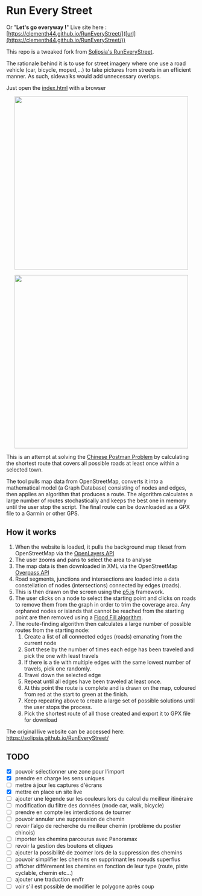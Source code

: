 # Run Every Street

Or "**Let's go everyway !**"
Live site here : [https://clementh44.github.io/RunEveryStreet/]([url](https://clementh44.github.io/RunEveryStreet/))

This repo is a tweaked fork from [Solipsia's RunEveryStreet](https://github.com/solipsia/RunEveryStreet).

The rationale behind it is to use for street imagery where one use a road vehicle (car, bicycle, moped,…) to take pictures from streets in an efficient manner. As such, sidewalks would add unnecessary overlaps.

Just open the [index.html](index.html) with a browser

<p align="center">
  <img width="460" src="./docs/Square.png">
</p>
<p align="center">
  <img width="460" src="./docs/DownloadRoute.png">
</p>

This is an attempt at solving the [Chinese Postman Problem](https://en.wikipedia.org/wiki/Route_inspection_problem) by calculating the shortest route that covers all possible roads at least once within a selected town.

The tool pulls map data from OpenStreetMap, converts it into a mathematical model (a Graph Database) consisting of nodes and edges, then applies an algorithm that produces a route. The algorithm calculates a large number of routes stochastically and keeps the best one in memory until the user stop the script. The final route can be downloaded as a GPX file to a Garmin or other GPS.

## How it works

1. When the website is loaded, it pulls the background map tileset from OpenStreetMap via the [OpenLayers API](https://openlayers.org/en/latest/apidoc/)
2. The user zooms and pans to select the area to analyse
3. The map data is then downloaded in XML via the OpenStreetMap [Overpass API](http://overpass-turbo.eu/)
4. Road segments, junctions and intersections are loaded into a data constellation of nodes (intersections) connected by edges (roads).
5. This is then drawn on the screen using the [p5.js](https://p5js.org) framework.
6. The user clicks on a node to select the starting point and clicks on roads to remove them from the graph in order to trim the coverage area. Any orphaned nodes or islands that cannot be reached from the starting point are then removed using a [Flood Fill algorithm](https://en.wikipedia.org/wiki/Flood_fill).
8. The route-finding algorithm then calculates a large number of possible routes from the starting node:
	1. Create a list of all connected edges (roads) emanating from the current node
	2. Sort these by the number of times each edge has been traveled and pick the one with least travels
	3. If there is a tie with multiple edges with the same lowest number of travels, pick one randomly.
	4. Travel down the selected edge
	5. Repeat until all edges have been traveled at least once.
	6. At this point the route is complete and is drawn on the map, coloured from red at the start to green at the finish.
	9. Keep repeating above to create a large set of possible solutions until the user stops the process.
	10. Pick the shortest route of all those created and export it to GPX file for download

The original live website can be accessed here: https://solipsia.github.io/RunEveryStreet/

## TODO
- [x] pouvoir sélectionner une zone pour l'import
- [x] prendre en charge les sens uniques
- [ ] mettre à jour les captures d'écrans
- [x] mettre en place un site live
- [ ] ajouter une légende sur les couleurs lors du calcul du meilleur itinéraire
- [ ] modification du filtre des données (mode car, walk, bicycle)
- [ ] prendre en compte les interdictions de tourner
- [ ] pouvoir annuler une suppression de chemin
- [ ] revoir l’algo de recherche du meilleur chemin (problème du postier chinois)
- [ ] importer les chemins parcourus avec Panoramax
- [ ] revoir la gestion des boutons et cliques
- [ ] ajouter la possibilité de zoomer lors de la suppression des chemins
- [ ] pouvoir simplifier les chemins en supprimant les noeuds superflus
- [ ] afficher différement les chemins en fonction de leur type (route, piste cyclable, chemin etc...)
- [ ] ajouter une traduction en/fr
- [ ] voir s'il est possible de modifier le polygone après coup
